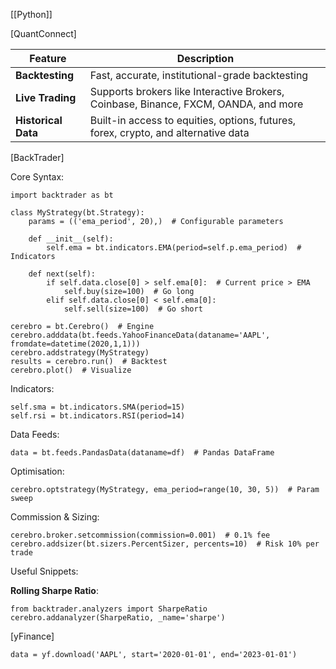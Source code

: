 
[[Python]] 



[QuantConnect]

| Feature             | Description                                                                         |
| ------------------- | ----------------------------------------------------------------------------------- |
| **Backtesting**     | Fast, accurate, institutional-grade backtesting                                     |
| **Live Trading**    | Supports brokers like Interactive Brokers, Coinbase, Binance, FXCM, OANDA, and more |
| **Historical Data** | Built-in access to equities, options, futures, forex, crypto, and alternative data  |

[BackTrader]

Core Syntax:

```
import backtrader as bt

class MyStrategy(bt.Strategy):
    params = (('ema_period', 20),)  # Configurable parameters
    
    def __init__(self):
        self.ema = bt.indicators.EMA(period=self.p.ema_period)  # Indicators
        
    def next(self):
        if self.data.close[0] > self.ema[0]:  # Current price > EMA
            self.buy(size=100)  # Go long
        elif self.data.close[0] < self.ema[0]:
            self.sell(size=100)  # Go short

cerebro = bt.Cerebro()  # Engine
cerebro.adddata(bt.feeds.YahooFinanceData(dataname='AAPL', fromdate=datetime(2020,1,1)))
cerebro.addstrategy(MyStrategy)
results = cerebro.run()  # Backtest
cerebro.plot()  # Visualize
```

Indicators:

```
self.sma = bt.indicators.SMA(period=15)
self.rsi = bt.indicators.RSI(period=14)
```

Data Feeds:

```
data = bt.feeds.PandasData(dataname=df)  # Pandas DataFrame
```

Optimisation:

```
cerebro.optstrategy(MyStrategy, ema_period=range(10, 30, 5))  # Param sweep
```

Commission & Sizing:

```
cerebro.broker.setcommission(commission=0.001)  # 0.1% fee
cerebro.addsizer(bt.sizers.PercentSizer, percents=10)  # Risk 10% per trade
```

Useful Snippets:

**Rolling Sharpe Ratio**:

```
from backtrader.analyzers import SharpeRatio
cerebro.addanalyzer(SharpeRatio, _name='sharpe')
```


[yFinance]

```
data = yf.download('AAPL', start='2020-01-01', end='2023-01-01')
```









